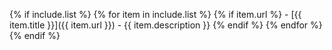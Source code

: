 {% if include.list %}
  {% for item in include.list %}
  {% if item.url %}
    - [{{ item.title }}]({{ item.url }}) - {{ item.description }}
  {% endif %}
  {% endfor %}
{% endif %}

